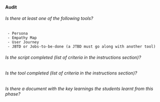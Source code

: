 #### Audit

###### Is there at least one of the following tools?
     - Persona
     - Empathy Map
     - User Journey
     - JBTD or Jobs-to-be-done (a JTBD must go along with another tool)
###### Is the script completed (list of criteria in the instructions section)?
###### Is the tool completed (list of criteria in the instructions section)?
###### Is there a document with the key learnings the students learnt from this phase?